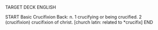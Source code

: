 TARGET DECK
ENGLISH

START
Basic
Crucifixion
Back: n. 1 crucifying or being crucified. 2 (crucifixion) crucifixion of christ. [church latin: related to *crucifix]
END
